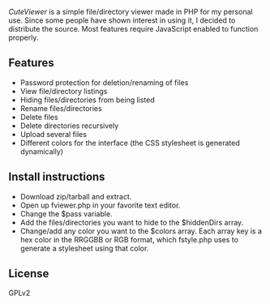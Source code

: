 *CuteViewer* is a simple file/directory viewer made in PHP for my personal use. Since some people have shown interest in using it, I decided to distribute the source.
Most features require JavaScript enabled to function properly.

## Features
- Password protection for deletion/renaming of files
- View file/directory listings
- Hiding files/directories from being listed
- Rename files/directories
- Delete files
- Delete directories recursively
- Upload several files
- Different colors for the interface (the CSS stylesheet is generated dynamically)

## Install instructions
- Download zip/tarball and extract.
- Open up fviewer.php in your favorite text editor.
- Change the $pass variable.
- Add the files/directories you want to hide to the $hiddenDirs array.
- Change/add any color you want to the $colors array. Each array key is a hex color in the RRGGBB or RGB format, which fstyle.php uses to generate a stylesheet using that color.

## License
GPLv2
